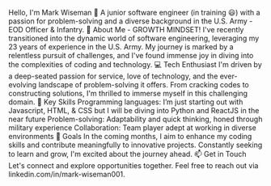 Hello, I'm Mark Wiseman 👋
A junior software engineer (in training 😃) with a passion for problem-solving and a diverse background in the U.S. Army - EOD Officer & Infantry.
🚀 About Me - GROWTH MINDSET!
I've recently transitioned into the dynamic world of software engineering, leveraging my 23 years of experience in the U.S. Army. My journey is marked by a relentless pursuit of challenges, and I've found immense joy in diving into the complexities of coding and technology. 
💻 Tech Enthusiast
I'm driven by a deep-seated passion for service, love of technology, and the ever-evolving landscape of problem-solving it offers. From cracking codes to constructing solutions, I'm thrilled to immerse myself in this challenging domain.
🌟 Key Skills
Programming languages: I’m just starting out with Javascript, HTML, & CSS but I will be diving into Python and ReactJS in the near future
Problem-solving: Adaptability and quick thinking, honed through military experience
Collaboration: Team player adept at working in diverse environments
🔭 Goals
In the coming months, I aim to enhance my coding skills and contribute meaningfully to innovative projects. Constantly seeking to learn and grow, I'm excited about the journey ahead.
📫 Get in Touch
Let's connect and explore opportunities together. Feel free to reach out via linkedin.com/in/mark-wiseman001.
